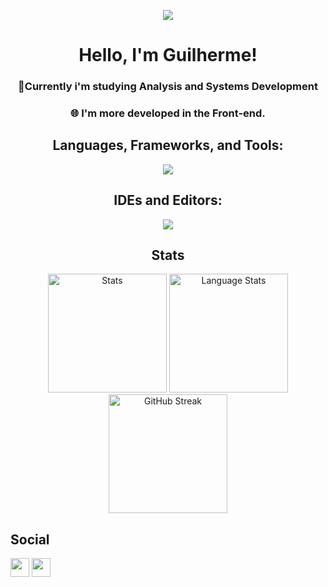<p align="center"> <img src="https://media1.tenor.com/m/O8s7IYl66iUAAAAd/pixel-art.gif"> </p>
<h1 align="center">Hello, I'm Guilherme!</h1>
<h3 align="center">📍Currently i'm studying Analysis and Systems Development</h3>
<h3 align="center">🌐 I'm more developed in the Front-end.</h3>

<h2 align="center">Languages, Frameworks, and Tools:</h2>
<p align="center">
  <img src="https://skillicons.dev/icons?i=arch,cs,css,git,html,java,javascript,linux&theme=dark&perline=15">
</p>

<h2 align="center">IDEs and Editors:</h2>
<p align="center"><img src="https://skillicons.dev/icons?i=vscode,visualstudio,pycharm&theme=dark&perline=5"></p>

<h2 align="center">Stats</h2>
<p align="center">
    <img src="https://github-readme-stats.vercel.app/api?username=GuilhermeS0uza&show_icons=true&locale=en&theme=transparent&title_color=CDD6F4&text_color=CDD6F4&border_color=45475a&icon_color=CBA6F7&hide_rank=true&bg_color=69696900&card_width=320" height="190" alt="Stats">
  <img src="https://github-readme-stats.vercel.app/api/top-langs/?username=GuilhermeS0uza&layout=compact&show_icons=true&locale=en&theme=transparent&title_color=CDD6F4&text_color=CDD6F4&border_color=45475a&icon_color=CBA6F7&hide_rank=true&bg_color=69696900&card_width=300" height="190" alt="Language Stats">
   <img src="https://github-readme-streak-stats-mu-three.vercel.app/?user=GuilhermeS0uza&border=45475a&background=69696900&ring=CBA6F7&fire=CBA6F7&dates=CDD6F4&currStreakLabel=CBA6F7&currStreakNum=CBA6F7&sideNums=CBA6F7&sideLabels=CBA6F7&hide_total_contributions=true&hide_longest_streak=true&card_width=150" height="190" alt="GitHub Streak"/>
</p>

<h2 align=left>Social</h2>
<p align="left">
    <a href="https://www.linkedin.com/in/guilhermesec/" target="_blank"><img src="https://img.shields.io/badge/-LinkedIn-%230077B5?style=for-the-badge&logo=linkedin&logoColor=white" target="_blank" height="30"></a> 
    <a href = "mailto:guibsouza04@gmail.com"><img src="https://img.shields.io/badge/-Gmail-%23333?style=for-the-badge&logo=gmail&logoColor=white" target="_blank" height="30"></a>
</p>
